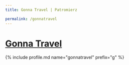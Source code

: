 ```yaml
---
title: Gonna Travel | Patromierz

permalink: /gonnatravel
---
```


# [Gonna Travel](https://patronite.pl/gonnatravel)

{% include profile.md name="gonnatravel" prefix="g" %}

